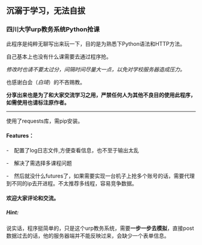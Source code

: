 ## 沉溺于学习，无法自拔 ##

### 四川大学urp教务系统Python抢课 ###

此程序是纯粹无聊写出来玩一下，目的是为熟悉下Python语法和HTTP方法。

自己基本上也没有什么课需要去通过程序抢。 

*修改时也请不要太过分，间隔时间尽量大一点，以免对学校服务器造成压力。* 

也感谢白会（*白琦*）的不吝赐教。

**分享出来也是为了和大家交流学习之用，严禁任何人为其他不良目的使用此程序，如需使用也请标注原作者。**



----------


使用了requests库，需pip安装。

####  Features： 
-　配置了log日志文件,方便查看信息，也不至于输出太乱 

-　解决了需选择多课程问题 

-　然后就没什么futures了，如果需要实现一台机子上抢多个账号的话，需要代理到不同的ip去开进程。不太推荐多线程，容易竞争数据。 


#### 欢迎大家评论和交流。

##### Hint:
说实话，程序挺简单的，只是这个urp教务系统，需要**一步一步去模拟**，直接post数据过去的话，他的服务器端并不能反映过来，会缺少一个表单信息。
